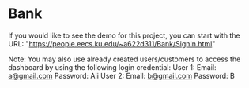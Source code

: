 # Bank
If you would like to see the demo for this project, you can start with the URL: 
"https://people.eecs.ku.edu/~a622d311/Bank/SignIn.html"

Note: You may also use already created users/customers to access the dashboard by using the following login credential:
User 1: Email: a@gmail.com Password: Aii
User 2: Email: b@gmail.com Password: B
